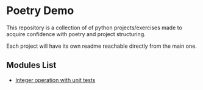 # Poetry Demo 

This repository is a collection of of python projects/exercises made to acquire confidence with poetry and project structuring.

Each project will have its own readme reachable directly from the main one.
## Modules List
+ [Integer operation with unit tests](https://github.com/GSilvestri92/PoetryDemo/blob/master/integer-operation/README.md)
